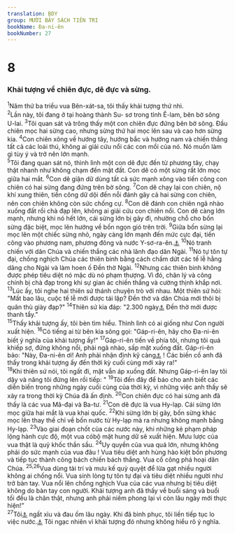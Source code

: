 ```yaml
---
translation: BDY
group: MƯỜI BẢY SÁCH TIÊN TRI
bookName: Đa-ni-ên 
bookNumber: 27
---
```


<div class="title"><h1>8</h1><h3>Khải tượng về chiên đực, dê đực và sừng.</h3></div>
<span class="verse da_8_1"><sup>1</sup>Năm thứ ba triều vua Bên-xát-sa, tôi thấy khải tượng thứ nhì.<br/></span>
<span class="verse da_8_2"><sup>2</sup>Lần này, tôi đang ở tại hoàng thành Su- sơ trong tỉnh Ê-lam, bên bờ sông U-lai. </span>
<span class="verse da_8_3"><sup>3</sup>Tôi quan sát và trông thấy một con chiên đực đứng bên bờ sông. Đầu chiên mọc hai sừng cao, nhưng sừng thứ hai mọc lên sau và cao hơn sừng kia. </span>
<span class="verse da_8_4"><sup>4</sup>Con chiên xông về hướng tây, hướng bắc và hướng nam và chiến thắng tất cả các loài thú, không ai giải cứu nổi các con mồi của nó. Nó muốn làm gì tùy ý và trở nên lớn mạnh.<br/></span>
<span class="verse da_8_5"><sup>5</sup>Tôi đang quan sát nó, thình lình một con dê đực đến từ phương tây, chạy thật nhanh như không chạm đến mặt đất. Con dê có một sừng rất lớn mọc giữa hai mắt. </span>
<span class="verse da_8_6"><sup>6</sup>Con dê giận dữ dùng tất cả sức mạnh xông vào tiến công con chiên có hai sừng đang đứng trên bờ sông. </span>
<span class="verse da_8_7"><sup>7</sup>Con dê chạy lại con chiên, nộ khí xung thiên, tiến công dữ dội đến nỗi đánh gãy cả hai sừng con chiên, nên con chiên không còn sức chống cự. </span>
<span class="verse da_8_8"><sup>8</sup>Con dê đánh con chiên ngã nhào xuống đất rồi chà đạp lên, không ai giải cứu con chiên nổi. Con dê càng lớn mạnh, nhưng khi nó hết lớn, cái sừng lớn bị gãy đi, nhường chỗ cho bốn sừng đặc biệt, mọc lên hướng về bốn ngọn gió trên trời. </span>
<span class="verse da_8_9"><sup>9</sup>Giữa bốn sừng lại mọc lên một chiếc sừng nhỏ, ngày càng lớn mạnh đến mức cực đại, tiến công vào phương nam, phương đông và nước Y-sơ-ra-ên.<a href="#" data-toggle="tooltip" data-placement="bottom" title="Nt đất phong phú">⚓</a>  </span>
<span class="verse da_8_10"><sup>10</sup>Nó tranh chiến với dân Chúa và chiến thắng các nhà lãnh đạo dân Ngài. </span>
<span class="verse da_8_11"><sup>11</sup>Nó tự tôn tự đại, chống nghịch Chúa các thiên binh bằng cách chấm dứt các tế lễ hằng dâng cho Ngài và làm hoen ố Đền thờ Ngài. </span>
<span class="verse da_8_12"><sup>12</sup>Nhưng các thiên binh không được phép tiêu diệt nó mặc dù nó phạm thượng. Vì đó, chân lý và công chính bị chà đạp trong khi sự gian ác chiến thắng và cường thịnh khắp nơi.</span>
<span class="verse da_8_13"><sup>13</sup>Lúc ấy, tôi nghe hai thiên sứ thánh chuyện trò với nhau. Một thiên sứ hỏi: &#34;Mất bao lâu, cuộc tế lễ mới được tái lập? Đền thờ và dân Chúa mới thôi bị quân thù giày đạp?&#34; </span>
<span class="verse da_8_14"><sup>14</sup>Thiên sứ kia đáp: &#34;2.300 ngày<a href="#" data-toggle="tooltip" data-placement="bottom" title="Nt 2300 đêm, ngày">⚓</a>  Đền thờ mới được thanh tẩy.&#34;<br/></span>
<span class="verse da_8_15"><sup>15</sup>Thấy khải tượng ấy, tôi bèn tìm hiểu. Thình lình có ai giống như Con người xuất hiện. </span>
<span class="verse da_8_16"><sup>16</sup>Có tiếng ai từ bên kia sông gọi: &#34;Gáp-ri-ên, hãy cho Đa-ni-ên biết ý nghĩa của khải tượng ấy!&#34; </span>
<span class="verse da_8_17"><sup>17</sup>Gáp-ri-ên tiến về phía tôi, nhưng tôi quá khiếp sợ, đứng không nổi, phải ngã nhào, sấp mặt xuống đất. Gáp-ri-ên bảo: &#34;Này, Đa-ni-ên ơi! Anh phải nhận định kỹ càng<a href="#" data-toggle="tooltip" data-placement="bottom" title="Nt biện biệt">⚓</a> ! Các biến cố anh đã thấy trong khải tượng ấy đến thời kỳ cuối cùng mới xảy ra!&#34;<br/></span>
<span class="verse da_8_18"><sup>18</sup>Khi thiên sứ nói, tôi ngất đi, mặt vẫn áp xuống đất. Nhưng Gáp-ri-ên lay tôi dậy và nâng tôi đứng lên rồi tiếp: &#34;</span>
<span class="verse da_8_19"><sup>19</sup>Tôi đến đây để báo cho anh biết các diễn biến trong những ngày cuối cùng của thời kỳ, vì những việc anh thấy sẽ xảy ra trong thời kỳ Chúa đã ấn định. </span>
<span class="verse da_8_20"><sup>20</sup>Con chiên đực có hai sừng anh đã thấy là các vua Mã-đại và Ba-tư. </span>
<span class="verse da_8_21"><sup>21</sup>Con dê đực là vua Hy-lạp. Cái sừng lớn mọc giữa hai mắt là vua khai quốc. </span>
<span class="verse da_8_22"><sup>22</sup>Khi sừng lớn bị gãy, bốn sừng khác mọc lên thay thế chỉ về bốn nước từ Hy-lạp mà ra nhưng không mạnh bằng Hy-lạp. </span>
<span class="verse da_8_23"><sup>23</sup>Vào giai đoạn chốt của các nước này, khi những kẻ phạm pháp lộng hành cực độ, một vua cóbộ mặt hung dữ sẽ xuất hiện. Mưu lược của vua thật là quỷ khốc thần sầu. </span>
<span class="verse da_8_24"><sup>24</sup>Uy quyền của vua quá lớn, nhưng không phải do sức mạnh của vua đâu ! Vua tiêu diệt anh hùng hào kiệt bốn phương và tiếp tục thành công bách chiến bách thắng. Vua cố công phá hoại dân Chúa. </span>
<span class="verse da_8_25 da_8_26"><sup>25,26</sup>Vua dùng tài trí và mưu kế quỷ quyệt để lừa gạt nhiều người không ai chống nổi. Vua sinh lòng tự tôn tự đại và tiêu diệt nhiều người như trở bàn tay. Vua nổi lên chống nghịch Vua của các vua nhưng bị tiêu diệt không do bàn tay con người. Khải tượng anh đã thấy về buổi sáng và buổi tối đều là chân thật, nhưng anh phải niêm phong lại vì còn lâu ngày mới thực hiện!”<br/></span>
<span class="verse da_8_27"><sup>27</sup>Tôi<a href="#" data-toggle="tooltip" data-placement="bottom" title="Nt Tôi, Đa-ni-ên">⚓</a> ngất xỉu và đau ốm lâu ngày. Khi đã bình phục, tôi liền tiếp tục lo việc nước.<a href="#" data-toggle="tooltip" data-placement="bottom" title="Nt việc của vua">⚓</a> Tôi ngạc nhiên vì khải tượng đó nhưng không hiểu rõ ý nghĩa.</span>
